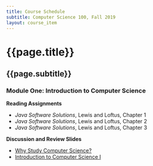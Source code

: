 ```yaml
---
title: Course Schedule
subtitle: Computer Science 100, Fall 2019
layout: course_item
---
```


# {{page.title}}
## {{page.subtitle}}

### Module One: Introduction to Computer Science

**Reading Assignments**

- <em>Java Software Solutions</em>, Lewis and Loftus, Chapter 1
- <em>Java Software Solutions</em>, Lewis and Loftus, Chapter 2
- <em>Java Software Solutions</em>, Lewis and Loftus, Chapter 3

**Discussion and Review Slides**

<ul>

<li> <a target="_blank" rel="noopener" href="{{site.baseurl}}teaching/cs100F2019/provide/slides/cs100_whystudycomputerscience.html">Why Study Computer Science?</a>

<li> <a target="_blank" rel="noopener" href="{{site.baseurl}}teaching/cs100F2019/provide/slides/cs100_introduction.html">Introduction to Computer Science I</a>

</ul>
